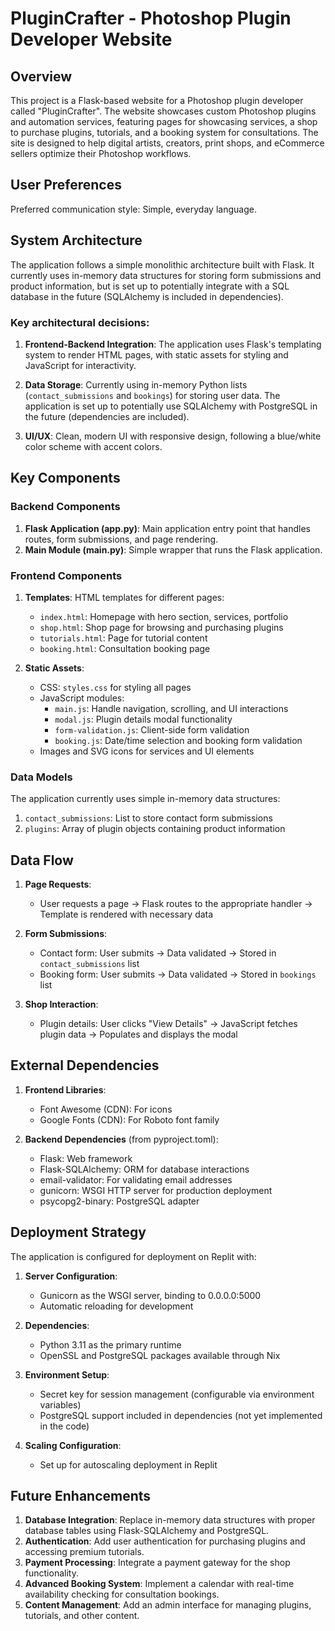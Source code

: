 # PluginCrafter - Photoshop Plugin Developer Website

## Overview
This project is a Flask-based website for a Photoshop plugin developer called "PluginCrafter". The website showcases custom Photoshop plugins and automation services, featuring pages for showcasing services, a shop to purchase plugins, tutorials, and a booking system for consultations. The site is designed to help digital artists, creators, print shops, and eCommerce sellers optimize their Photoshop workflows.

## User Preferences
Preferred communication style: Simple, everyday language.

## System Architecture
The application follows a simple monolithic architecture built with Flask. It currently uses in-memory data structures for storing form submissions and product information, but is set up to potentially integrate with a SQL database in the future (SQLAlchemy is included in dependencies).

### Key architectural decisions:

1. **Frontend-Backend Integration**: The application uses Flask's templating system to render HTML pages, with static assets for styling and JavaScript for interactivity.

2. **Data Storage**: Currently using in-memory Python lists (`contact_submissions` and `bookings`) for storing user data. The application is set up to potentially use SQLAlchemy with PostgreSQL in the future (dependencies are included).

3. **UI/UX**: Clean, modern UI with responsive design, following a blue/white color scheme with accent colors.

## Key Components

### Backend Components
1. **Flask Application (app.py)**: Main application entry point that handles routes, form submissions, and page rendering.
2. **Main Module (main.py)**: Simple wrapper that runs the Flask application.

### Frontend Components
1. **Templates**: HTML templates for different pages:
   - `index.html`: Homepage with hero section, services, portfolio
   - `shop.html`: Shop page for browsing and purchasing plugins
   - `tutorials.html`: Page for tutorial content
   - `booking.html`: Consultation booking page

2. **Static Assets**:
   - CSS: `styles.css` for styling all pages
   - JavaScript modules:
     - `main.js`: Handle navigation, scrolling, and UI interactions
     - `modal.js`: Plugin details modal functionality
     - `form-validation.js`: Client-side form validation
     - `booking.js`: Date/time selection and booking form validation
   - Images and SVG icons for services and UI elements

### Data Models
The application currently uses simple in-memory data structures:
1. `contact_submissions`: List to store contact form submissions
2. `plugins`: Array of plugin objects containing product information

## Data Flow
1. **Page Requests**:
   - User requests a page → Flask routes to the appropriate handler → Template is rendered with necessary data

2. **Form Submissions**:
   - Contact form: User submits → Data validated → Stored in `contact_submissions` list
   - Booking form: User submits → Data validated → Stored in `bookings` list

3. **Shop Interaction**:
   - Plugin details: User clicks "View Details" → JavaScript fetches plugin data → Populates and displays the modal

## External Dependencies
1. **Frontend Libraries**:
   - Font Awesome (CDN): For icons
   - Google Fonts (CDN): For Roboto font family

2. **Backend Dependencies** (from pyproject.toml):
   - Flask: Web framework
   - Flask-SQLAlchemy: ORM for database interactions
   - email-validator: For validating email addresses
   - gunicorn: WSGI HTTP server for production deployment
   - psycopg2-binary: PostgreSQL adapter

## Deployment Strategy
The application is configured for deployment on Replit with:

1. **Server Configuration**:
   - Gunicorn as the WSGI server, binding to 0.0.0.0:5000
   - Automatic reloading for development

2. **Dependencies**:
   - Python 3.11 as the primary runtime
   - OpenSSL and PostgreSQL packages available through Nix

3. **Environment Setup**:
   - Secret key for session management (configurable via environment variables)
   - PostgreSQL support included in dependencies (not yet implemented in the code)

4. **Scaling Configuration**:
   - Set up for autoscaling deployment in Replit

## Future Enhancements
1. **Database Integration**: Replace in-memory data structures with proper database tables using Flask-SQLAlchemy and PostgreSQL.
2. **Authentication**: Add user authentication for purchasing plugins and accessing premium tutorials.
3. **Payment Processing**: Integrate a payment gateway for the shop functionality.
4. **Advanced Booking System**: Implement a calendar with real-time availability checking for consultation bookings.
5. **Content Management**: Add an admin interface for managing plugins, tutorials, and other content.